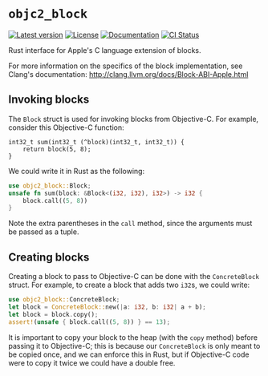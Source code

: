 # `objc2_block`

[![Latest version](https://badgen.net/crates/v/objc2_block)](https://crates.io/crates/objc2_block)
[![License](https://badgen.net/badge/license/MIT/blue)](../LICENSE.txt)
[![Documentation](https://docs.rs/objc2_block/badge.svg)](https://docs.rs/objc2_block/)
[![CI Status](https://github.com/madsmtm/objc2/workflows/CI/badge.svg)](https://github.com/madsmtm/objc2/actions)

Rust interface for Apple's C language extension of blocks.

For more information on the specifics of the block implementation, see
Clang's documentation: http://clang.llvm.org/docs/Block-ABI-Apple.html

## Invoking blocks

The `Block` struct is used for invoking blocks from Objective-C. For example,
consider this Objective-C function:

```objc
int32_t sum(int32_t (^block)(int32_t, int32_t)) {
    return block(5, 8);
}
```

We could write it in Rust as the following:

```rust
use objc2_block::Block;
unsafe fn sum(block: &Block<(i32, i32), i32>) -> i32 {
    block.call((5, 8))
}
```

Note the extra parentheses in the `call` method, since the arguments must be
passed as a tuple.

## Creating blocks

Creating a block to pass to Objective-C can be done with the `ConcreteBlock`
struct. For example, to create a block that adds two `i32`s, we could write:

```rust
use objc2_block::ConcreteBlock;
let block = ConcreteBlock::new(|a: i32, b: i32| a + b);
let block = block.copy();
assert!(unsafe { block.call((5, 8)) } == 13);
```

It is important to copy your block to the heap (with the `copy` method) before
passing it to Objective-C; this is because our `ConcreteBlock` is only meant
to be copied once, and we can enforce this in Rust, but if Objective-C code
were to copy it twice we could have a double free.
